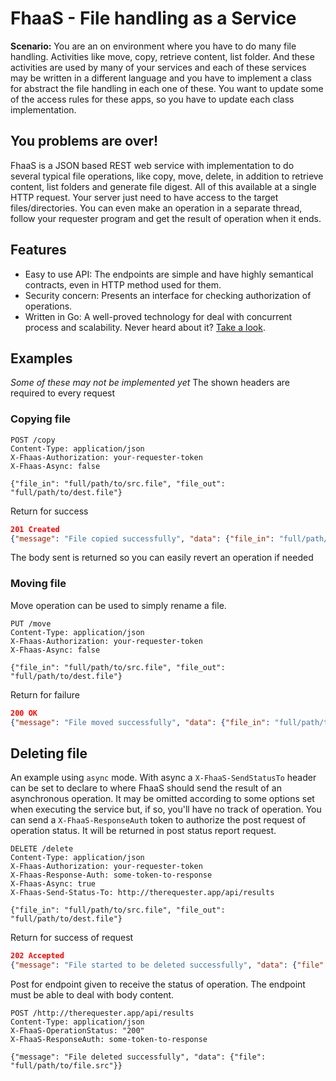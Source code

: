 # FhaaS - File handling as a Service

**Scenario:** You are an on environment where you have to do many file handling. Activities like move, copy, retrieve content, list folder. And these activities are used by many of your services and each of these services may be written in a different language and you have to implement a class for abstract the file handling in each one of these. You want to update some of the access rules for these apps, so you have to update each class implementation.

## You problems are over!

FhaaS is a JSON based REST web service with implementation to do several typical file operations, like copy, move, delete, in addition to retrieve content, list folders and generate file digest. All of this available at a single HTTP request. Your server just need to have access to the target files/directories. You can even make an operation in a separate thread, follow your requester program and get the result of operation when it ends.

## Features

- Easy to use API: The endpoints are simple and have highly semantical contracts, even in HTTP method used for them.
- Security concern: Presents an interface for checking authorization of operations.
- Written in Go: A well-proved technology for deal with concurrent process and scalability. Never heard about it? [Take a look](https://stackoverflow.blog/2020/11/02/go-golang-learn-fast-programming-languages/).

## Examples
*Some of these may not be implemented yet*
The shown headers are required to every request

### Copying file

```http
POST /copy
Content-Type: application/json
X-Fhaas-Authorization: your-requester-token
X-Fhaas-Async: false

{"file_in": "full/path/to/src.file", "file_out": "full/path/to/dest.file"}
```

Return for success

```json
201 Created
{"message": "File copied successfully", "data": {"file_in": "full/path/to/src.file", "file_out": "full/path/to/dest.file"}}
```
The body sent is returned so you can easily revert an operation if needed

### Moving file
Move operation can be used to simply rename a file.


```http
PUT /move
Content-Type: application/json
X-Fhaas-Authorization: your-requester-token
X-Fhaas-Async: false

{"file_in": "full/path/to/src.file", "file_out": "full/path/to/dest.file"}
```

Return for failure

```json
200 OK
{"message": "File moved successfully", "data": {"file_in": "full/path/to/src.file", "file_out": "full/path/to/dest.file"}}
```

## Deleting file
An example using `async` mode. With async a `X-FhaaS-SendStatusTo` header can be set to declare to where FhaaS should send the result of an asynchronous operation. It may be omitted according to some options set when executing the service but, if so, you'll have no track of operation. You can send a `X-FhaaS-ResponseAuth` token to authorize the post request of operation status. It will be returned in post status report request.

```http
DELETE /delete
Content-Type: application/json
X-Fhaas-Authorization: your-requester-token
X-Fhaas-Response-Auth: some-token-to-response
X-Fhaas-Async: true
X-Fhaas-Send-Status-To: http://therequester.app/api/results

{"file_in": "full/path/to/src.file", "file_out": "full/path/to/dest.file"}
```

Return for success of request

```json
202 Accepted
{"message": "File started to be deleted successfully", "data": {"file": "full/path/to/src.file"}}
```

Post for endpoint given to receive the status of operation. The endpoint must be able to deal with body content.
```http
POST /http://therequester.app/api/results
Content-Type: application/json
X-FhaaS-OperationStatus: "200"
X-FhaaS-ResponseAuth: some-token-to-response

{"message": "File deleted successfully", "data": {"file": "full/path/to/file.src"}}
```